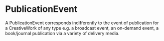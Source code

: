 # PublicationEvent

A PublicationEvent corresponds indifferently to the event of publication for a CreativeWork of any type e.g. a broadcast event, an on-demand event, a book/journal publication via a variety of delivery media.
